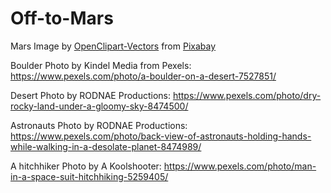# Off-to-Mars
Mars Image by <a href="https://pixabay.com/users/openclipart-vectors-30363/?utm_source=link-attribution&amp;utm_medium=referral&amp;utm_campaign=image&amp;utm_content=153566">OpenClipart-Vectors</a> from <a href="https://pixabay.com//?utm_source=link-attribution&amp;utm_medium=referral&amp;utm_campaign=image&amp;utm_content=153566">Pixabay</a>

Boulder Photo by Kindel Media from Pexels: https://www.pexels.com/photo/a-boulder-on-a-desert-7527851/

Desert Photo by RODNAE Productions: https://www.pexels.com/photo/dry-rocky-land-under-a-gloomy-sky-8474500/

Astronauts Photo by RODNAE Productions: https://www.pexels.com/photo/back-view-of-astronauts-holding-hands-while-walking-in-a-desolate-planet-8474989/

A hitchhiker Photo by A Koolshooter: https://www.pexels.com/photo/man-in-a-space-suit-hitchhiking-5259405/
